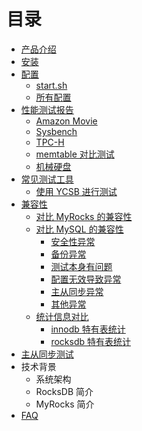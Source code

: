 # 目录

- [产品介绍](README.md)
- [安装](installation.md)
- [配置](config_summary.md)
    * [start.sh](config_read_write.md)
    * [所有配置](full_config_options.md)
- [性能测试报告](benchmarks.md)
    * [Amazon Movie](amazon_movie_reviews_benchmark.md)
    * [Sysbench](benchmark_sysbench.md)
    * [TPC-H](benchmark_tpch.md)
    * [memtable 对比测试](benchmark_memtable.md)
    * [机械硬盘](hdd_benchmark.md)
- [常见测试工具](benchmark_tools.md)
    * [使用 YCSB 进行测试](benchmark_tool_ycsb.md)
- [兼容性](compatibility.md)
    * [对比 MyRocks 的兼容性](compatibility_myrocks_v2.md)
    * [对比 MySQL 的兼容性](compatibility_mysql.md)
      * [安全性异常](compatibility_mysql_security.md)
      * [备份异常](compatibility_mysql_backup.md)
      * [测试本身有问题](compatibility_mysql_testcase_error.md)
      * [配置无效导致异常](compatibility_mysql_conf.md)
      * [主从同步异常](compatibility_mysql_repl.md)
      * [其他异常](compatibility_mysql_others.md)
    * [统计信息对比](compatibility_mysql_schema.md)
      * [innodb 特有表统计](compatibility_mysql_schema_innodb.md)
      * [rocksdb 特有表统计](compatibility_mysql_schema_rocksdb.md)
- [主从同步测试](replication.md)
- 技术背景
    * 系统架构
    * RocksDB 简介
    * MyRocks 简介
- [FAQ](FAQ.md)
